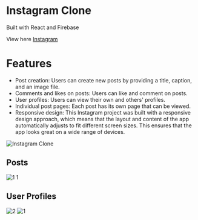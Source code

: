 # Instagram Clone
Built with React and Firebase

View here [Instagram](https://yhbe.github.io/Instagram/)

# Features

- Post creation: Users can create new posts by providing a title, caption, and an image file. 
- Comments and likes on posts: Users can like and comment on posts. 
- User profiles: Users can view their own and others' profiles.
- Individual post pages: Each post has its own page that can be viewed.
- Responsive design: This Instagram project was built with a responsive design approach, which means that the layout and content of the app automatically adjusts to fit different screen sizes. This ensures that the app looks great on a wide range of devices.

 ![Instagram Clone](https://github-production-user-asset-6210df.s3.amazonaws.com/101876022/239614317-604d3b09-8392-4be1-9ef0-7055caf7cdfa.gif)
 
## Posts
![1 1](https://user-images.githubusercontent.com/101876022/221271972-a3fd7de3-24d2-482d-9409-8bb61dbe7629.png)

## User Profiles
![2](https://user-images.githubusercontent.com/101876022/221272107-8fbf41e9-6dfa-4df7-8c98-f1d2834ba410.png)
![1](https://user-images.githubusercontent.com/101876022/221272148-ccb855b7-8b82-4e7a-a72e-31dd7fa32cf7.png)
